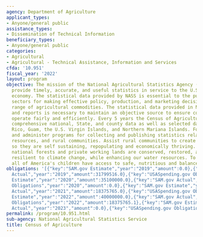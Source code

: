 ```yaml
---
agency: Department of Agriculture
applicant_types:
- Anyone/general public
assistance_types:
- Dissemination of Technical Information
beneficiary_types:
- Anyone/general public
categories:
- Agricultural
- Agricultural - Technical Assistance, Information and Services
cfda: '10.951'
fiscal_year: '2022'
layout: program
objective: The mission of the National Agricultural Statistics Agency (NASS) is to
  provide timely, accurate, and useful statistics in service to the U.S. agriculture
  economy. The statistical data provided by NASS is essential to the public and private
  sectors for making effective policy, production, and marketing decisions on a wide
  range of agricultural commodities. The statistical data provided in NASS studies
  and reports is necessary to maintain an objective source to ensure commodity markets
  operate fairly and efficiently. Every 5 years the Census of Agriculture provides
  comprehensive national, State, and county data as well as selected data for Puerto
  Rico, Guam, the U.S. Virgin Islands, and Northern Mariana Islands. Formulate, develop,
  and administer programs for collecting and publishing statistics related to agriculture,
  resources, and rural communities. Assist rural communities to create prosperity
  so they are self sustaining, repopulating and economically thriving. Ensure our
  national forests and private working lands are conserved, restored, and made more
  resilient to climate change, while enhancing our water resources. To ensure that
  all of America's children have access to safe, nutritious and balanced meals.
obligations: '[{"key":"SAM.gov Estimate","year":"2019","amount":0.0},{"key":"SAM.gov
  Actual","year":"2019","amount":31799516.0},{"key":"USASpending.gov Obligations","year":"2019","amount":0.0},{"key":"SAM.gov
  Estimate","year":"2020","amount":35100000.0},{"key":"SAM.gov Actual","year":"2020","amount":20300000.0},{"key":"USASpending.gov
  Obligations","year":"2020","amount":0.0},{"key":"SAM.gov Estimate","year":"2021","amount":35000000.0},{"key":"SAM.gov
  Actual","year":"2021","amount":18375765.0},{"key":"USASpending.gov Obligations","year":"2021","amount":40000000.0},{"key":"SAM.gov
  Estimate","year":"2022","amount":40000000.0},{"key":"SAM.gov Actual","year":"2022","amount":25699000.0},{"key":"USASpending.gov
  Obligations","year":"2022","amount":18375765.1},{"key":"SAM.gov Estimate","year":"2023","amount":43000000.0},{"key":"SAM.gov
  Actual","year":"2023","amount":0.0},{"key":"USASpending.gov Obligations","year":"2023","amount":43000000.0}]'
permalink: /program/10.951.html
sub-agency: National Agricultural Statistics Service
title: Census of Agriculture
---
```


